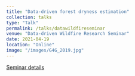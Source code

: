 ```yaml
---
title: "Data-driven forest dryness estimation"
collection: talks
type: "Talk"
permalink: /talks/datawildfireseminar
venue: "Data-driven Wildfire Research Seminar"
date: 2021-04-19
location: "Online"
image: "/images/G4G_2019.jpg"
---
```


<a href="https://woods.stanford.edu/stanford-wildfire-research/events/series/data-driven-wildfire-research-seminar-series" target="_blank">Seminar details</a>
